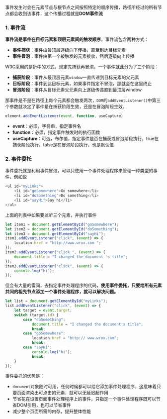 <!-- ---
title: JS基础系列之DOM事件
date: 2022-10-26
tags: JS基础系列
set: BaseJS
--- -->

事件发生时会在元素节点与根节点之间按照特定的顺序传播，路径所经过的所有节点都会收到该事件，这个传播过程就是**DOM事件流**

### 1. 事件流

**事件流是事件在目标元素和顶层元素间的触发顺序**，事件流包含两种方式：
* **事件捕获**：事件由最顶层逐级向下传播，直至到达目标元素
* **事件冒泡**：事件由第一个被触发的元素接收，然后逐级向上传播

W3C采用的是折中的方式，规定先捕获再冒泡，一个事件就此分为了三个阶段：

* **捕获阶段**：事件从最顶层元素`window`一直传递到目标元素的父元素
* **目标阶段**：事件到达目标元素，如果事件指定不冒泡，那就会在这里终止
* **冒泡阶段**：事件从目标元素父元素向上逐级传递直到最顶层window

那事件是不是在路径上每个元素都会触发两次，`DOM`的`addEventListener()`中第三个参数就决定了事件是在捕获阶段生效，还是在冒泡阶段生效。

```javascript
element.addEventListener(event, function, useCapture)
```

* **event**：必须，字符串，指定事件名
* **function**：必须，指定事件触发时的执行函数
* **useCapture**：可选，布尔值，指定事件是否在捕获或冒泡阶段执行，true在捕获阶段执行，false是在冒泡阶段执行，也是默认值

### 2. 事件委托

事件委托就是利用事件冒泡，可以只使用一个事件处理程序来管理一种类型的事件，例如说

```javascript
<ul id="myLinks">
    <li id="goSomewhere">Go somewhere</li>
    <li id="doSomething">Do something</li>
    <li id="sayHi">Say hi</li>
</ul>
```

上面的列表中如果要监听三个元素，并执行事件

```javascript
let item1 = document.getElementById("goSomewhere");
let item2 = document.getElementById("doSomething");
let item3 = document.getElementById("sayHi");
item1.addEventListener("click", (event) => {
    location.href = "http://www.wrox.com ";
});
item2.addEventListener("click ", (event) => {
    document.title = "I changed the document 's title";
});
item3.addEventListener("click", (event) => {
    console.log("hi");
});

```

但会有大量的雷同，去指定事件处理程序的代码，**使用事件委托，只要给所有元素共同的祖先节点添加一个事件处理程序，就可以解决问题。**

```javascript
let list = document.getElementById("myLinks");
list.addEventListener("click", (event) => {
    let target = event.target;
    switch (target.id) {
        case "doSomething":
            document.title = "I changed the document's title";
            break;
        case "goSomewhere":
            location.href = "http:// www.wrox.com";
            break;
        case "sayHi":
            console.log("hi");
            break;
    }
});
```

事件委托的优势是：

* `document`对象随时可用，任何时候都可以给它添加事件处理程序，这意味着只要页面渲染出可点击的元素，就可以无延迟起作用
* 节省花在设置页面事件处理程序上的事件，只指定一个事件处理程序既可以节省DOM引用，也可以节省事件
* 减少整个页面所需的内存，提升整体性能